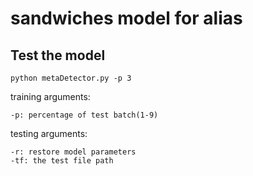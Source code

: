 # sandwiches model for alias

## Test the model

```
python metaDetector.py -p 3
```
training arguments:  
```
-p: percentage of test batch(1-9)
```
testing arguments:  
```
-r: restore model parameters
-tf: the test file path
```
